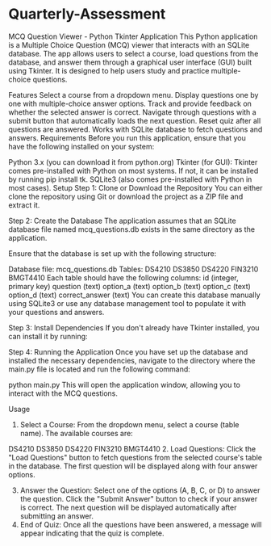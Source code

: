 # Quarterly-Assessment

MCQ Question Viewer - Python Tkinter Application
This Python application is a Multiple Choice Question (MCQ) viewer that interacts with an SQLite database. The app allows users to select a course, load questions from the database, and answer them through a graphical user interface (GUI) built using Tkinter. It is designed to help users study and practice multiple-choice questions.

Features
Select a course from a dropdown menu.
Display questions one by one with multiple-choice answer options.
Track and provide feedback on whether the selected answer is correct.
Navigate through questions with a submit button that automatically loads the next question.
Reset quiz after all questions are answered.
Works with SQLite database to fetch questions and answers.
Requirements
Before you run this application, ensure that you have the following installed on your system:

Python 3.x (you can download it from python.org)
Tkinter (for GUI): Tkinter comes pre-installed with Python on most systems. If not, it can be installed by running pip install tk.
SQLite3 (also comes pre-installed with Python in most cases).
Setup
Step 1: Clone or Download the Repository
You can either clone the repository using Git or download the project as a ZIP file and extract it.

Step 2: Create the Database
The application assumes that an SQLite database file named mcq_questions.db exists in the same directory as the application.

Ensure that the database is set up with the following structure:

Database file: mcq_questions.db
Tables:
DS4210
DS3850
DS4220
FIN3210
BMGT4410
Each table should have the following columns:
id (integer, primary key)
question (text)
option_a (text)
option_b (text)
option_c (text)
option_d (text)
correct_answer (text)
You can create this database manually using SQLite3 or use any database management tool to populate it with your questions and answers.

Step 3: Install Dependencies
If you don't already have Tkinter installed, you can install it by running:


Step 4: Running the Application
Once you have set up the database and installed the necessary dependencies, navigate to the directory where the main.py file is located and run the following command:


python main.py
This will open the application window, allowing you to interact with the MCQ questions.

Usage
1. Select a Course:
From the dropdown menu, select a course (table name). The available courses are:

DS4210
DS3850
DS4220
FIN3210
BMGT4410
2. Load Questions:
Click the "Load Questions" button to fetch questions from the selected course's table in the database. The first question will be displayed along with four answer options.

3. Answer the Question:
Select one of the options (A, B, C, or D) to answer the question.
Click the "Submit Answer" button to check if your answer is correct.
The next question will be displayed automatically after submitting an answer.
4. End of Quiz:
Once all the questions have been answered, a message will appear indicating that the quiz is complete.